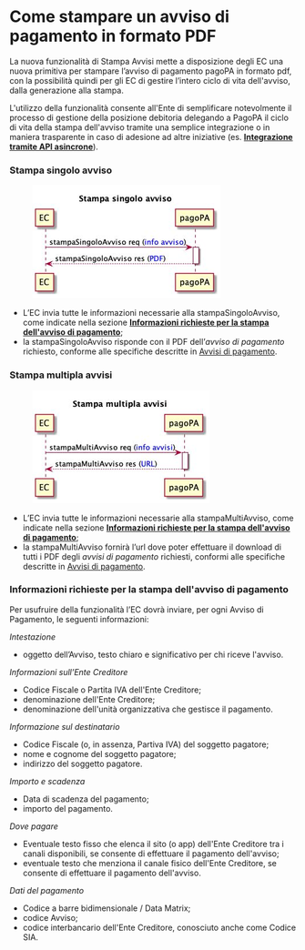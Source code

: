 # Come stampare un avviso di pagamento in formato PDF

La nuova funzionalità di Stampa Avvisi mette a disposizione degli EC una nuova primitiva per stampare l’avviso di pagamento pagoPA in formato pdf, con la possibilità quindi per gli EC di gestire l’intero ciclo di vita dell'avviso, dalla generazione alla stampa.

L'utilizzo della funzionalità consente all'Ente di semplificare notevolmente il processo di gestione della posizione debitoria delegando a PagoPA il ciclo di vita della stampa dell'avviso tramite una semplice integrazione o in maniera trasparente in caso di adesione ad altre iniziative (es. [**Integrazione tramite API asincrone**](https://docs.pagopa.it/sanp/ente-creditore/modalita-dintegrazione/integrazione-tramite-api-asincrone)).

### **Stampa singolo avviso**

<figure><img src=".gitbook/assets/afe2021a-ded2-419d-bc18-56e0c55111b4.jpg" alt=""><figcaption></figcaption></figure>

* L’EC invia tutte le informazioni necessarie alla stampaSingoloAvviso, come indicate nella sezione [**Informazioni richieste per la stampa dell'avviso di pagamento**](https://docs.pagopa.it/sanp/ente-creditore/stampa-avvisi-pagopa#informazioni-richieste-per-la-stampa-dellavviso-di-pagamento);
* la stampaSingoloAvviso risponde con il PDF dell’_avviso di pagamento_ richiesto, conforme alle specifiche descritte in [Avvisi di pagamento](https://docs.pagopa.it/avviso-pagamento).

### **Stampa multipla avvisi**

<figure><img src=".gitbook/assets/3df8635b-02bf-495f-a8f6-0f28ba720a7d.jpg" alt=""><figcaption></figcaption></figure>

* L’EC invia tutte le informazioni necessarie alla stampaMultiAvviso, come indicate nella sezione [**Informazioni richieste per la stampa dell'avviso di pagamento**](https://docs.pagopa.it/sanp/ente-creditore/stampa-avvisi-pagopa#informazioni-richieste-per-la-stampa-dellavviso-di-pagamento);
* la stampaMultiAvviso fornirà l’url dove poter effettuare il download di tutti i PDF degli _avvisi di pagamento_ richiesti, conformi alle specifiche descritte in [Avvisi di pagamento](https://docs.pagopa.it/avviso-pagamento).

### **Informazioni richieste per la stampa dell'avviso di pagamento**

Per usufruire della funzionalità l’EC dovrà inviare, per ogni Avviso di Pagamento, le seguenti informazioni:

_Intestazione_

* oggetto dell’Avviso, testo chiaro e significativo per chi riceve l'avviso.

_Informazioni sull’Ente Creditore_

* Codice Fiscale o Partita IVA dell'Ente Creditore;
* denominazione dell'Ente Creditore;
* denominazione dell'unità organizzativa che gestisce il pagamento.

_Informazione sul destinatario_

* Codice Fiscale (o, in assenza, Partiva IVA) del soggetto pagatore;
* nome e cognome del soggetto pagatore;
* indirizzo del soggetto pagatore.

_Importo e scadenza_

* Data di scadenza del pagamento;
* importo del pagamento.

_Dove pagare_

* Eventuale testo fisso che elenca il sito (o app) dell'Ente Creditore tra i canali disponibili, se consente di effettuare il pagamento dell'avviso;
* eventuale testo che menziona il canale fisico dell'Ente Creditore, se consente di effettuare il pagamento dell'avviso.

_Dati del pagamento_

* Codice a barre bidimensionale / Data Matrix;
* codice Avviso;
* codice interbancario dell'Ente Creditore, conosciuto anche come Codice SIA.

